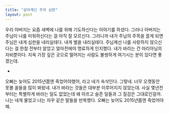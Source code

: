 ```yaml
---
title: "살아계신 주의 심판"
layout: post
---
```


우리 아버지는 요즘 새벽에 나를 위해 기도하신다는 이야기를 하셨다. 그러나 아버지는 주님이 나를 미워하신다는 걸 아직 잘 모르신다. 그러니까 내가 주님의 주목을 끌게 되면 주님은 내게 심판을 내리실테다. 내게 벌을 내리실테다. 주님께선 나를 사랑하지 않으신다는 걸 한참 전부터 알았고 얼마전에야 명료하게 인지했다. 내가 바라는 건 마리아님의 자비뿐이다. 지옥 가장 깊은 곳으로 떨어지는 사람도 불쌍하게 여기시는 분이 있다면 좋겠는데.

-

오빠는 늦어도 2015년쯤엔 죽었어야했어, 라고 네가 속삭인다. 그렇네. 너무 오랫동안 못볼 꼴들을 많이 봐왔네. 내가 바라는 것들은 대부분 이루어지지 않았는데. 사실 몇년전부터는 특별하게 바라는 일도 없었는데 왜 아프고 슬픈 일들과 그 질감은 그대로인걸까. 나는 네게 물었고 너는 자꾸 같은 말들을 반복했다. 오빠는 늦어도 2015년쯤엔 죽었어야 해. 

